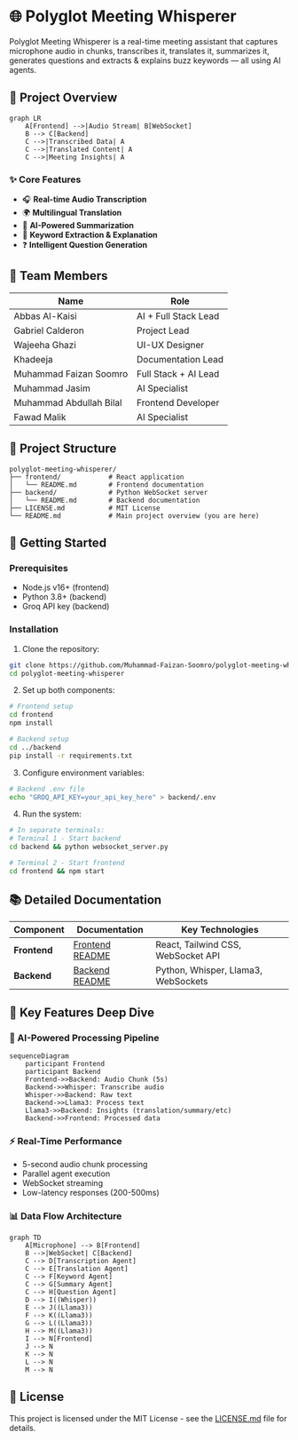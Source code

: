 # 🌐 Polyglot Meeting Whisperer

Polyglot Meeting Whisperer is a real-time meeting assistant that captures microphone audio in chunks, transcribes it, translates it, summarizes it, generates questions and extracts & explains buzz keywords — all using AI agents.

## 🧠 Project Overview

```mermaid
graph LR
    A[Frontend] -->|Audio Stream| B[WebSocket]
    B --> C[Backend]
    C -->|Transcribed Data| A
    C -->|Translated Content| A
    C -->|Meeting Insights| A
```

### ✨ Core Features
- 🎧 **Real-time Audio Transcription**
- 🌍 **Multilingual Translation**
- 📝 **AI-Powered Summarization**
- 🔑 **Keyword Extraction & Explanation**
- ❓ **Intelligent Question Generation**

## 👥 Team Members
| Name                   | Role               |
|------------------------|--------------------|
| Abbas Al-Kaisi         | AI + Full Stack Lead |
| Gabriel Calderon       | Project Lead       |
| Wajeeha Ghazi          | UI-UX Designer     |
| Khadeeja               | Documentation Lead |
| Muhammad Faizan Soomro | Full Stack + AI Lead |
| Muhammad Jasim         | AI Specialist      |
| Muhammad Abdullah Bilal| Frontend Developer |
| Fawad Malik            | AI Specialist      |

## 📂 Project Structure
```
polyglot-meeting-whisperer/
├── frontend/            # React application
│   └── README.md        # Frontend documentation
├── backend/             # Python WebSocket server
│   └── README.md        # Backend documentation
├── LICENSE.md           # MIT License
└── README.md            # Main project overview (you are here)
```

## 🚀 Getting Started

### Prerequisites
- Node.js v16+ (frontend)
- Python 3.8+ (backend)
- Groq API key (backend)

### Installation
1. Clone the repository:
```bash
git clone https://github.com/Muhammad-Faizan-Soomro/polyglot-meeting-whisperer.git
cd polyglot-meeting-whisperer
```

2. Set up both components:
```bash
# Frontend setup
cd frontend
npm install

# Backend setup
cd ../backend
pip install -r requirements.txt
```

3. Configure environment variables:
```bash
# Backend .env file
echo "GROQ_API_KEY=your_api_key_here" > backend/.env
```

4. Run the system:
```bash
# In separate terminals:
# Terminal 1 - Start backend
cd backend && python websocket_server.py

# Terminal 2 - Start frontend
cd frontend && npm start
```

## 📚 Detailed Documentation
| Component | Documentation | Key Technologies |
|-----------|---------------|------------------|
| **Frontend** | [Frontend README](frontend/README.md) | React, Tailwind CSS, WebSocket API |
| **Backend** | [Backend README](backend/README.md) | Python, Whisper, Llama3, WebSockets |

## 🌟 Key Features Deep Dive

### 🤖 AI-Powered Processing Pipeline
```mermaid
sequenceDiagram
    participant Frontend
    participant Backend
    Frontend->>Backend: Audio Chunk (5s)
    Backend->>Whisper: Transcribe audio
    Whisper->>Backend: Raw text
    Backend->>Llama3: Process text
    Llama3->>Backend: Insights (translation/summary/etc)
    Backend->>Frontend: Processed data
```

### ⚡ Real-Time Performance
- 5-second audio chunk processing
- Parallel agent execution
- WebSocket streaming
- Low-latency responses (200-500ms)

### 📊 Data Flow Architecture
```mermaid
graph TD
    A[Microphone] --> B[Frontend]
    B -->|WebSocket| C[Backend]
    C --> D[Transcription Agent]
    C --> E[Translation Agent]
    C --> F[Keyword Agent]
    C --> G[Summary Agent]
    C --> H[Question Agent]
    D --> I((Whisper))
    E --> J((Llama3))
    F --> K((Llama3))
    G --> L((Llama3))
    H --> M((Llama3))
    I --> N[Frontend]
    J --> N
    K --> N
    L --> N
    M --> N
```

## 📜 License
This project is licensed under the MIT License - see the [LICENSE.md](LICENSE.md) file for details.
